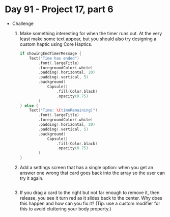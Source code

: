 # Day 91 - Project 17, part 6

- Challenge

    1. Make something interesting for when the timer runs out. At the very least make some text appear, but you should also try designing a custom haptic using Core Haptics.

        ```swift
        if showingEndTimerMessage {
            Text("Time has ended")
                .font(.largeTitle)
                .foregroundColor(.white)
                .padding(.horizontal, 20)
                .padding(.vertical, 5)
                .background(
                    Capsule()
                        .fill(Color.black)
                        .opacity(0.75)
                )
        } else {
            Text("Time: \(timeRemaining)")
                .font(.largeTitle)
                .foregroundColor(.white)
                .padding(.horizontal, 20)
                .padding(.vertical, 5)
                .background(
                    Capsule()
                        .fill(Color.black)
                        .opacity(0.75)
                )
        }
        ```

    2. Add a settings screen that has a single option: when you get an answer one wrong that card goes back into the array so the user can try it again.

        ```swift

        ```

    3. If you drag a card to the right but not far enough to remove it, then release, you see it turn red as it slides back to the center. Why does this happen and how can you fix it? (Tip: use a custom modifier for this to avoid cluttering your body property.)